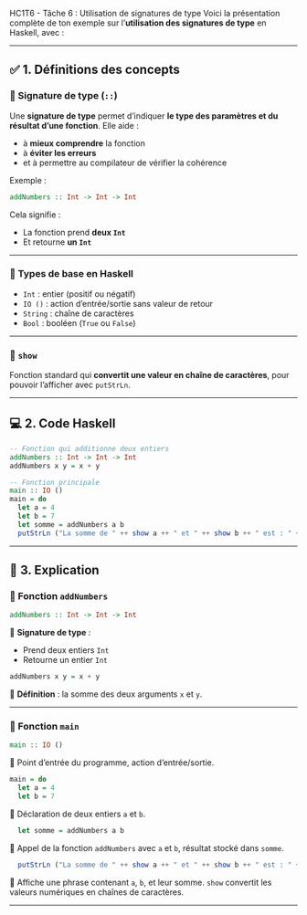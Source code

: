 HC1T6 - Tâche 6 : Utilisation de signatures de type
Voici la présentation complète de ton exemple sur l’**utilisation des signatures de type** en Haskell, avec :

---

## ✅ 1. Définitions des concepts

### 🔹 Signature de type (`::`)

Une **signature de type** permet d’indiquer **le type des paramètres et du résultat d’une fonction**.
Elle aide :

* à **mieux comprendre** la fonction
* à **éviter les erreurs**
* et à permettre au compilateur de vérifier la cohérence

Exemple :

```haskell
addNumbers :: Int -> Int -> Int
```

Cela signifie :

* La fonction prend **deux `Int`**
* Et retourne **un `Int`**

---

### 🔹 Types de base en Haskell

* `Int` : entier (positif ou négatif)
* `IO ()` : action d’entrée/sortie sans valeur de retour
* `String` : chaîne de caractères
* `Bool` : booléen (`True` ou `False`)

---

### 🔹 `show`

Fonction standard qui **convertit une valeur en chaîne de caractères**, pour pouvoir l’afficher avec `putStrLn`.

---

## 💻 2. Code Haskell

```haskell
-- Fonction qui additionne deux entiers
addNumbers :: Int -> Int -> Int
addNumbers x y = x + y

-- Fonction principale
main :: IO ()
main = do
  let a = 4
  let b = 7
  let somme = addNumbers a b
  putStrLn ("La somme de " ++ show a ++ " et " ++ show b ++ " est : " ++ show somme)
```

---

## 📘 3. Explication 

### 🔸 Fonction `addNumbers`

```haskell
addNumbers :: Int -> Int -> Int
```

🔹 **Signature de type** :

* Prend deux entiers `Int`
* Retourne un entier `Int`

```haskell
addNumbers x y = x + y
```

🔹 **Définition** : la somme des deux arguments `x` et `y`.

---

### 🔸 Fonction `main`

```haskell
main :: IO ()
```

🔹 Point d’entrée du programme, action d’entrée/sortie.

```haskell
main = do
  let a = 4
  let b = 7
```

🔹 Déclaration de deux entiers `a` et `b`.

```haskell
  let somme = addNumbers a b
```

🔹 Appel de la fonction `addNumbers` avec `a` et `b`, résultat stocké dans `somme`.

```haskell
  putStrLn ("La somme de " ++ show a ++ " et " ++ show b ++ " est : " ++ show somme)
```

🔹 Affiche une phrase contenant `a`, `b`, et leur somme.
`show` convertit les valeurs numériques en chaînes de caractères.

---




